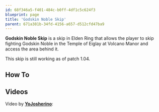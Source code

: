 ```yaml
---
id: 68f346a5-f401-484c-b0ff-4df1c5c624f3
blueprint: page
title: 'Godskin Noble Skip'
parent: 671a381b-34fd-4156-a657-d512cfd47ba9
---
```

**Godskin Noble Skip** is a skip in Elden Ring that allows the player to skip fighting Godskin Noble in the Temple of Eiglay at Volcano Manor and access the area behind it.

This skip is still working as of patch 1.04.

## How To

## Videos

Video by **[YoJosherino](//www.youtube.com/c/YoJosherino/videos)**:
